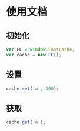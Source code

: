 # 使用文档

## 初始化

```js
var FC = window.FastCache;
var cache = new FC();
```

## 设置

```js
cache.set('a', 100);
```

## 获取

```js
cache.get('a');
```